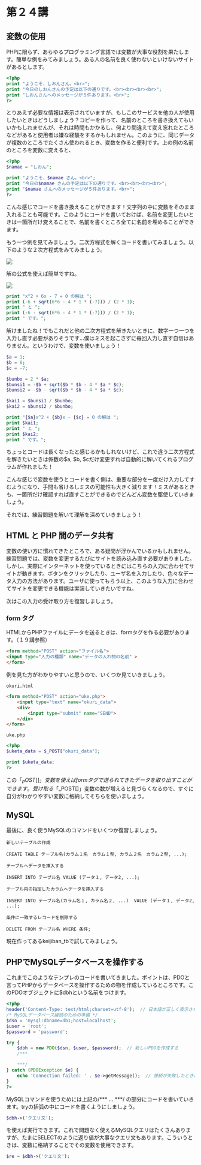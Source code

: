 # 第２４講

## 変数の使用

PHPに限らず、あらゆるプログラミング言語では変数が大事な役割を果たします。簡単な例をみてみましょう。ある人の名前を良く使わないといけないサイトがあるとします。

```php
<?php
print "ようこそ、しおんさん。<br>";
print "今日のしおんさんの予定は以下の通りです。<br><br><br><br>";
print "しおんさんへのメッセージが５件あります。<br>";
?>
```

とりあえず必要な情報は表示されていますが、もしこのサービスを他の人が使用したいときはどうしましょう？コピーを作って、名前のところを書き換えてもいいかもしれませんが、それは時間もかかるし、何より間違えて変え忘れたところなどがあると使用者は嫌な経験をするかもしれません。このように、同じデータが複数のところでたくさん使われるとき、変数を作ると便利です。上の例の名前のところを変数に変えると、

```php
<?php
$namae = "しおん";

print "ようこそ、$namae さん。<br>";
print "今日の$namae さんの予定は以下の通りです。<br><br><br><br>";
print "$namae さんへのメッセージが５件あります。<br>";
?>
```

こんな感じでコードを書き換えることができます！文字列の中に変数をそのまま入れることも可能です。このようにコードを書いておけば、名前を変更したいときは一箇所だけ変えることで、名前を書くところ全てに名前を埋めることができます。

もう一つ例を見てみましょう。二次方程式を解くコードを書いてみましょう。以下のような２次方程式をみてみましょう。

<img src="https://render.githubusercontent.com/render/math?math=x^2 %2B 6x - 7 = 0">

解の公式を使えば簡単ですね。

<img src="https://render.githubusercontent.com/render/math?math=\frac{-b \pm \sqrt{b^2 - 4ac} }{2a}">

```php
print "x^2 + 6x - 7 = 0 の解は ";
print (-6 + sqrt(6*6 - 4 * 1 * (-7))) / (2 * 1);
print " と ";
print (-6 - sqrt(6*6 - 4 * 1 * (-7))) / (2 * 1);
print " です。";
```

解けましたね！でもこれだと他の二次方程式を解きたいときに、数字一つ一つを入力し直す必要がありそうです…僕はミスを起こさずに毎回入力し直す自信はありません。というわけで、変数を使いましょう！

```php
$a = 1;
$b = 6; 
$c = -7; 

$bunbo = 2 * $a;
$bunsi1 = -$b + sqrt($b * $b - 4 * $a * $c);
$bunsi2 = -$b - sqrt($b * $b - 4 * $a * $c);

$kai1 = $bunsi1 / $bunbo;
$kai2 = $bunsi2 / $bunbo;

print "{$a}x^2 + {$b}x - {$c} = 0 の解は ";
print $kai1;
print " と ";
print $kai2;
print " です。";
```

ちょっとコードは長くなったと感じるかもしれないけど、これで違う二次方程式を解きたいときは係数の$a, $b, $cだけ変更すれば自動的に解いてくれるプログラムが作れました！

こんな感じで変数を使うとコードを書く側は、重要な部分を一度だけ入力してすむようになり、手間も省けるしミスの可能性も大きく減ります！ミスがあるときも、一箇所だけ確認すれば直すことができるのでどんどん変数を駆使していきましょう。

それでは、練習問題を解いて理解を深めていきましょう！

## HTML と PHP 間のデータ共有

変数の使い方に慣れてきたところで、ある疑問が浮かんでいるかもしれません。練習問題では、変数を変更するたびにサイトを読み込み直す必要がありました。しかし、実際にインターネットを使っているときにはこちらの入力に合わせてサイトが動きます。ボタンをクリックしたり、ユーザ名を入力したり、色々なデータ入力の方法があります。ユーザに使ってもらう以上、このような入力に合わせてサイトを変更できる機能は実装していきたいですね。

次はこの入力の受け取り方を復習しましょう。

### form タグ

HTMLからPHPファイルにデータを送るときは、formタグを作る必要があります。（１９講参照）
```html
<form method="POST" action="ファイル名">
<input type="入力の種類" name="データの入れ物の名前" >
</form>
```

例を見た方がわかりやすいと思うので、いくつか見ていきましょう。

`okuri.html`
```html
<form method="POST" action="uke.php">
    <input type="text" name="okuri_data"> 
    <div>
        <input type="submit" name="SEND">
    </div>
</form>
```

`uke.php`
```php
<?php 
$uketa_data = $_POST["okuri_data"];

print $uketa_data;
?>
```

この「$_POST[]」変数を使えばformタグで送られてきたデータを取り出すことができます。受け取る「$_POST[]」変数の数が増えると見づらくなるので、すぐに自分がわかりやすい変数に格納してそちらを使いましょう。

## MySQL 

最後に、良く使うMySQLのコマンドをいくつか復習しましょう。

`新しいテーブルの作成`
```
CREATE TABLE テーブル名(カラム１名　カラム１型, カラム２名　カラム２型, ...);
```

`テーブルへデータを挿入する`
```
INSERT INTO テーブル名 VALUE (データ１, データ2, ...);
```

`テーブル内の指定したカラムへデータを挿入する`
```
INSERT INTO テーブル名(カラム名１, カラム名２, ...)  VALUE (データ１, データ2, ...);
```

`条件に一致するレコードを削除する`
```
DELETE FROM テーブル名 WHERE 条件;
```

現在作ってあるkeijiban_tbで試してみましょう。

## PHPでMySQLデータベースを操作する

これまでこのようなテンプレのコードを書いてきました。ポイントは、PDOと言ってPHPからデータベースを操作するための物を作成しているところです。このPDOオブジェクトに$dbhという名前をつけます。

```php
<?php
header('Content-Type: text/html;charset=utf-8');  // 日本語が正しく表示されるようにいれる
/* MySQLデータベース接続のための準備 */
$dsn = 'mysql:dbname=db1;host=localhost';
$user = 'root';
$password = 'password';

try {
    $dbh = new PDO($dsn, $user, $password);  // 新しいPDOを作成する
    /***

    ***/
} catch (PDOException $e) {
    echo 'Connection failed: ' . $e->getMessage();  // 接続が失敗したときにメッセージを表示する
}
?>
```

MySQLコマンドを使うためには上記の/*** ... ***/ の部分にコードを書いていきます。tryの括弧の中にコードを書くようにしましょう。

```php
$dbh->('クエリ文');
```

を使えば実行できます。これで問題なく使えるMySQLクエリはたくさんありますが、たまにSELECTのように返り値が大事なクエリ文もあります。こういうときは、変数に格納することでその変数を使用できます。

```php
$re = $dbh->('クエリ文');
```

